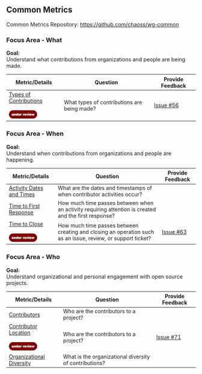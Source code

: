 ## Common Metrics
Common Metrics Repository: https://github.com/chaoss/wg-common

### Focus Area - What

**Goal:**  
Understand what contributions from organizations and people are being made.

<div>
<table>
  <thead><tr><th>Metric/Details</th><th>Question</th><th>Provide Feedback</th></tr></thead>
<tbody>
  <tr><td><a href="https://github.com/chaoss/wg-common/blob/master/focus-areas/what/types-of-contributions.md">Types of Contributions<br><br><img src="https://raw.githubusercontent.com/chaoss/website/master/release/Images/under-review75.png" alt="Under Review"></a></td><td>What types of contributions are being made?</td><td><a href =https://github.com/chaoss/wg-common/issues/56>Issue #56</a></td></tr>
</tbody>
</table>
</div>

### Focus Area - When

**Goal:**  
Understand when contributions from organizations and people are happening.  

<div>
<table>
  <thead><tr><th>Metric/Details</th><th>Question</th><th>Provide Feedback</th></tr></thead>
<tbody>
  <tr><td><a href="https://chaoss.community/metric-activity-dates-and-times/">Activity Dates and Times</a></td><td>What are the dates and timestamps of when contributor activities occur?</td><td></td></tr>
  <tr><td><a href="https://chaoss.community/metric-time-to-first-response/">Time to First Response</a></td><td>How much time passes between when an activity requiring attention is created and the first response?</td><td></td></tr>
    <tr><td><a href="https://github.com/chaoss/wg-common/blob/master/focus-areas/when/time-to-close.md">Time to Close<br><br><img src="https://raw.githubusercontent.com/chaoss/website/master/release/Images/under-review75.png" alt="Under Review"></a></td><td>How much time passes between creating and closing an operation such as an issue, review, or support ticket?</td><td><a href = https://github.com/chaoss/wg-common/issues/63>Issue #63</a></td></tr>
</tbody>
</table>
</div>

### Focus Area - Who

**Goal:**  
Understand organizational and personal engagement with open source projects.  

<div>
<table>
  <thead><tr><th>Metric/Details</th><th>Question</th><th>Provide Feedback</th></tr></thead>
<tbody>
  <tr><td><a href="https://chaoss.community/metric-contributors/">Contributors</a></td><td>Who are the contributors to a project?</td><td></td></tr>
    <tr><td><a href="https://github.com/chaoss/wg-common/blob/master/focus-areas/who/contributor-location.md">Contributor Location<br><br><img src="https://raw.githubusercontent.com/chaoss/website/master/release/Images/under-review75.png" alt="Under Review"></td><td>Who are the contributors to a project?</td><td><a href = https://github.com/chaoss/wg-common/issues/71>Issue #71</td></tr>
  <tr><td><a href="https://chaoss.community/metric-organizational-diversity/">Organizational Diversity</a></td><td>What is the organizational diversity of contributions?</td><td></td></tr>
</tbody>
</table>
</div>
